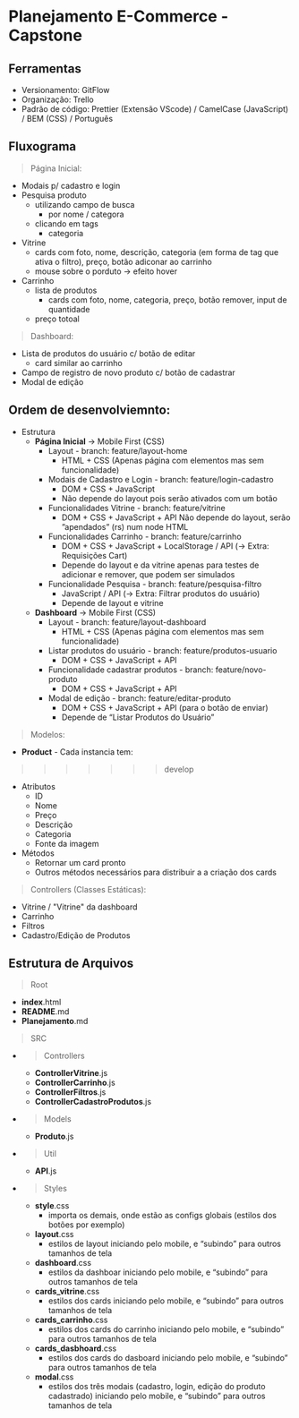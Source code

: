 # Planejamento E-Commerce - Capstone

## Ferramentas
- Versionamento: GitFlow
- Organização: Trello
- Padrão de código: Prettier (Extensão VScode) / CamelCase (JavaScript) / BEM (CSS) / Português

## Fluxograma
> Página Inicial:
- Modais p/ cadastro e login
- Pesquisa produto
  - utilizando campo de busca
    - por nome / categora 
  - clicando em tags
    - categoria
- Vitrine
  - cards com foto, nome, descrição, categoria (em forma de tag que ativa o filtro), preço, botão adiconar ao carrinho
  - mouse sobre o porduto -> efeito hover
- Carrinho
  - lista de produtos
    - cards com foto, nome, categoria, preço, botão remover, input de quantidade
  - preço totoal

> Dashboard:
- Lista de produtos do usuário c/ botão de editar
  - card similar ao carrinho
- Campo de registro de novo produto c/ botão de cadastrar
- Modal de edição

## Ordem de desenvolviemnto:
- Estrutura
  - **Página Inicial** -> Mobile First (CSS)
    - Layout - branch: feature/layout-home
      - HTML + CSS (Apenas página com elementos mas sem funcionalidade)
    - Modais de Cadastro e Login - branch: feature/login-cadastro
      - DOM + CSS + JavaScript
      - Não depende do layout pois serão ativados com um botão
    - Funcionalidades Vitrine - branch: feature/vitrine
      - DOM + CSS + JavaScript + API
      Não depende do layout, serão ”apendados” (rs) num node HTML
    - Funcionalidades Carrinho - branch: feature/carrinho
      - DOM + CSS + JavaScript + LocalStorage / API (-> Extra: Requisições Cart)
      - Depende do layout e da vitrine apenas para testes de adicionar e remover, que podem ser simulados
    - Funcionalidade Pesquisa - branch: feature/pesquisa-filtro
      - JavaScript / API (-> Extra: Filtrar produtos do usuário)
      - Depende de layout e vitrine
  - **Dashboard** -> Mobile First (CSS)
    - Layout - branch: feature/layout-dashboard
      - HTML + CSS (Apenas página com elementos mas sem funcionalidade)
    - Listar produtos do usuário - branch: feature/produtos-usuario
      - DOM + CSS + JavaScript + API
    - Funcionalidade cadastrar produtos - branch: feature/novo-produto
      - DOM + CSS + JavaScript + API
    - Modal de edição - branch: feature/editar-produto
      - DOM + CSS + JavaScript + API (para o botão de enviar)
      - Depende de “Listar Produtos do Usuário”

> Modelos:
- **Product** - Cada instancia tem:
>>>>>>> develop
  - Atributos
    - ID 
    - Nome 
    - Preço 
    - Descrição 
    - Categoria
    - Fonte da imagem
  - Métodos
    - Retornar um card pronto
    - Outros métodos necessários para distribuir a a criação dos cards

> Controllers (Classes Estáticas):
- Vitrine / "Vitrine" da dashboard
- Carrinho
- Filtros
- Cadastro/Edição de Produtos


## Estrutura de Arquivos
> Root
- **index**.html
- **README**.md
- **Planejamento**.md
> SRC
- > Controllers
  - **ControllerVitrine**.js
  - **ControllerCarrinho**.js
  - **ControllerFiltros**.js
  - **ControllerCadastroProdutos**.js
- > Models
  - **Produto**.js
- > Util
  - **API**.js
- > Styles
  - **style**.css 
    - importa os demais, onde estão as configs globais (estilos dos botões por exemplo)
  - **layout**.css 
    - estilos de layout iniciando pelo mobile, e “subindo” para outros tamanhos de tela
  - **dashboard**.css 
    - estilos da dashboar iniciando pelo mobile, e “subindo” para outros tamanhos de tela
  - **cards_vitrine**.css 
    - estilos dos cards iniciando pelo mobile, e “subindo” para outros tamanhos de tela
  - **cards_carrinho**.css 
    - estilos dos cards do carrinho iniciando pelo mobile, e “subindo” para outros tamanhos de tela
  - **cards_dasbhoard**.css 
    - estilos dos cards do dasboard iniciando pelo mobile, e “subindo” para outros tamanhos de tela
  - **modal**.css 
    - estilos dos três modais (cadastro, login, edição do produto cadastrado) iniciando pelo mobile, e “subindo” para outros tamanhos de tela


